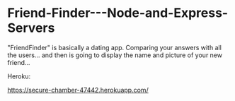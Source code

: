 # Friend-Finder---Node-and-Express-Servers

"FriendFinder" is  basically a dating app.  Comparing your answers with all the users... and then is going to display the name and picture of your new friend... 

Heroku:

https://secure-chamber-47442.herokuapp.com/
